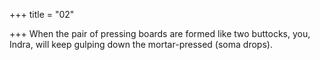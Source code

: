 +++
title = "02"

+++
 When the pair of pressing boards are formed like two buttocks,
you, Indra, will keep gulping down the mortar-pressed (soma drops). 